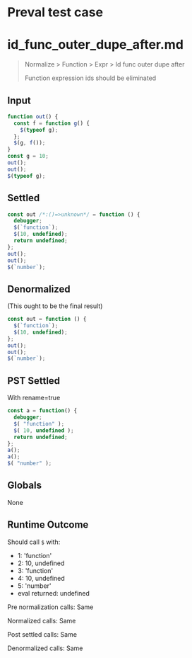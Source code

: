 # Preval test case

# id_func_outer_dupe_after.md

> Normalize > Function > Expr > Id func outer dupe after
>
> Function expression ids should be eliminated

## Input

`````js filename=intro
function out() {
  const f = function g() {
    $(typeof g);
  };
  $(g, f());
}
const g = 10;
out();
out();
$(typeof g);
`````


## Settled


`````js filename=intro
const out /*:()=>unknown*/ = function () {
  debugger;
  $(`function`);
  $(10, undefined);
  return undefined;
};
out();
out();
$(`number`);
`````


## Denormalized
(This ought to be the final result)

`````js filename=intro
const out = function () {
  $(`function`);
  $(10, undefined);
};
out();
out();
$(`number`);
`````


## PST Settled
With rename=true

`````js filename=intro
const a = function() {
  debugger;
  $( "function" );
  $( 10, undefined );
  return undefined;
};
a();
a();
$( "number" );
`````


## Globals


None


## Runtime Outcome


Should call `$` with:
 - 1: 'function'
 - 2: 10, undefined
 - 3: 'function'
 - 4: 10, undefined
 - 5: 'number'
 - eval returned: undefined

Pre normalization calls: Same

Normalized calls: Same

Post settled calls: Same

Denormalized calls: Same
